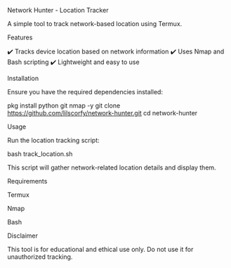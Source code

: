 Network Hunter - Location Tracker

A simple tool to track network-based location using Termux.

Features

✔️ Tracks device location based on network information
✔️ Uses Nmap and Bash scripting
✔️ Lightweight and easy to use

Installation

Ensure you have the required dependencies installed:

pkg install python git nmap -y
git clone https://github.com/lilscorfy/network-hunter.git
cd network-hunter

Usage

Run the location tracking script:

bash track_location.sh

This script will gather network-related location details and display them.

Requirements

Termux

Nmap

Bash


Disclaimer

This tool is for educational and ethical use only. Do not use it for unauthorized tracking.
